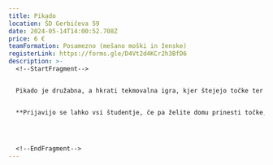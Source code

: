 ```yaml
---
title: Pikado
location: ŠD Gerbičeva 59
date: 2024-05-14T14:00:52.708Z
price: 6 €
teamFormation: Posamezno (mešano moški in ženske)
registerLink: https://forms.gle/D4Vt2d4KCr2h3BfD6
description: >-
  <!--StartFragment-->


  Pikado je družabna, a hkrati tekmovalna igra, kjer štejejo točke ter mirna in natančna roka. Tekmovanje bo potekalo mešano v moški in ženski konkurenci. Sistem igranja in vsa natančna navodila v zvezi z njim bo predstavil organizator na samem dogodku. Igre se lahko udeležijo vsi študentje, tudi tisti, ki niso nastanjeni v Študentskih domovih Ljubljana.


  **Prijavijo se lahko vsi študentje, če pa želite domu prinesti točke, morate biti stanovalec študentskega doma. S 1. mestom prinesete domu 8 točk, z 2. mestom 6 točk in s 3. mestom 4 točke.**




  <!--EndFragment-->
---
```

